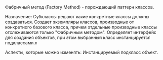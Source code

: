 Фабричный метод (Factory Method) - порождающий паттерн классов.

Назначение: Субклассы решают какие конкретные классы должны создаваться. Создает экземпляры классов, производные от конкретного базового класса, причем отдельные производные классы отслеживаются только "Фабричным методом". Определяет интерфейс для создания объектов, при этом выбранный класс инстанцируется подклассами.п

Аспекты, которые можно изменять: Инстанцируемый подкласс объект.

